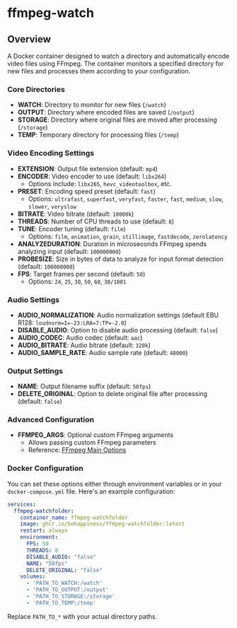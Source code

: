 # ffmpeg-watch

## Overview

A Docker container designed to watch a directory and automatically encode video files using FFmpeg. The container monitors a specified directory for new files and processes them according to your configuration.

### Core Directories

- **WATCH**: Directory to monitor for new files (`/watch`)
- **OUTPUT**: Directory where encoded files are saved (`/output`)
- **STORAGE**: Directory where original files are moved after processing (`/storage`)
- **TEMP**: Temporary directory for processing files (`/temp`)

### Video Encoding Settings

- **EXTENSION**: Output file extension (default: `mp4`)
- **ENCODER**: Video encoder to use (default: `libx264`)
  - Options include: `libx265`, `hevc_videotoolbox`, etc.
- **PRESET**: Encoding speed preset (default: `fast`)
  - Options: `ultrafast`, `superfast`, `veryfast`, `faster`, `fast`, `medium`, `slow`, `slower`, `veryslow`
- **BITRATE**: Video bitrate (default: `10000k`)
- **THREADS**: Number of CPU threads to use (default: `8`)
- **TUNE**: Encoder tuning (default: `film`)
  - Options: `film`, `animation`, `grain`, `stillimage`, `fastdecode`, `zerolatency`
- **ANALYZEDURATION**: Duration in microseconds FFmpeg spends analyzing input (default: `100000000`)
- **PROBESIZE**: Size in bytes of data to analyze for input format detection (default: `100000000`)
- **FPS**: Target frames per second (default: `50`)
  - Options: `24`, `25`, `30`, `50`, `60`, `30/1001`

### Audio Settings

- **AUDIO_NORMALIZATION**: Audio normalization settings (default EBU R128: `loudnorm=I=-23:LRA=7:TP=-2.0`)
- **DISABLE_AUDIO**: Option to disable audio processing (default: `false`)
- **AUDIO_CODEC**: Audio codec (default: `aac`)
- **AUDIO_BITRATE**: Audio bitrate (default: `320k`)
- **AUDIO_SAMPLE_RATE**: Audio sample rate (default: `48000`)

### Output Settings

- **NAME**: Output filename suffix (default: `50fps`)
- **DELETE_ORIGINAL**: Option to delete original file after processing (default: `false`)

### Advanced Configuration

- **FFMPEG_ARGS**: Optional custom FFmpeg arguments
  - Allows passing custom FFmpeg parameters
  - Reference: [FFmpeg Main Options](https://ffmpeg.org/ffmpeg.html#Main-options)

### Docker Configuration

You can set these options either through environment variables or in your `docker-compose.yml` file. Here's an example configuration:

```yaml
services:
  ffmpeg-watchfolder:
    container_name: ffmpeg-watchfolder
    image: ghcr.io/behappiness/ffmpeg-watchfolder:latest
    restart: always
    environment:
      FPS: 50
      THREADS: 8
      DISABLE_AUDIO: "false"
      NAME: "50fps"
      DELETE_ORIGINAL: "false"
    volumes:
      - 'PATH_TO_WATCH:/watch'
      - 'PATH_TO_OUTPUT:/output'
      - 'PATH_TO_STORAGE:/storage'
      - 'PATH_TO_TEMP:/temp'
```

Replace `PATH_TO_*` with your actual directory paths.
